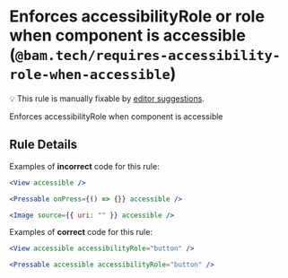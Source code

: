 # Enforces accessibilityRole or role when component is accessible (`@bam.tech/requires-accessibility-role-when-accessible`)

💡 This rule is manually fixable by [editor suggestions](https://eslint.org/docs/developer-guide/working-with-rules#providing-suggestions).

<!-- end auto-generated rule header -->

Enforces accessibilityRole when component is accessible

## Rule Details

Examples of **incorrect** code for this rule:

```jsx
<View accessible />
```

```jsx
<Pressable onPress={() => {}} accessible />
```

```jsx
<Image source={{ uri: "" }} accessible />
```

Examples of **correct** code for this rule:

```jsx
<View accessible accessibilityRole="button" />
```

```jsx
<Pressable accessible accessibilityRole="button" />
```
